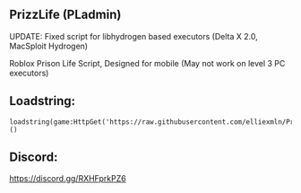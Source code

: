 ## PrizzLife (PLadmin)
UPDATE: Fixed script for libhydrogen based executors (Delta X 2.0, MacSploit Hydrogen)


Roblox Prison Life Script, Designed for mobile (May not work on level 3 PC executors)

## Loadstring:
```
loadstring(game:HttpGet('https://raw.githubusercontent.com/elliexmln/PrizzLife/main/pladmin.lua'))()
```

## Discord:
https://discord.gg/RXHFprkPZ6
